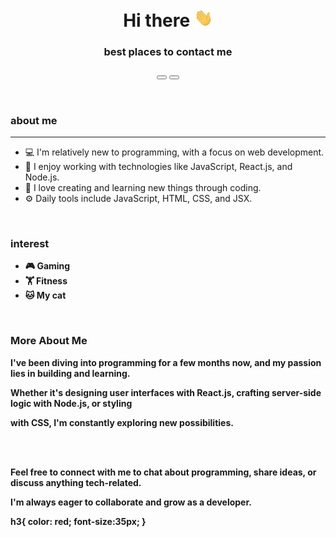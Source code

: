 <header>
        <h1>Hi there <img src="hi.gif" alt="Hi there" style="width: 30px;"></h1>
        <h3>best places to contact me</h3>
        <button></button> <button></button>
</header>
<section>
    <h3>about me</h3>
    <hr>
    <ul>
        <li>💻 I'm relatively new to programming, with a focus on web development.</li>
        <li>🔧 I enjoy working with technologies like JavaScript, React.js, and Node.js.</li>
        <li>🌟 I love creating and learning new things through coding.</li>
        <li>⚙️ Daily tools include JavaScript, HTML, CSS, and JSX.</li>
    </ul> <br>
    <h3><strong>interest<strong></h3>
    <ul>
        <li>🎮 Gaming</li>
        <li>🏋️ Fitness</li>
        <li>🐱 My cat</li>
    </ul> <br>
    <h3><strong>More About Me</strong></h3>
    <p>I've been diving into programming for a few months now, and my passion lies in building and learning.</p>
    <p>Whether it's designing user interfaces with React.js, crafting server-side logic with Node.js, or styling </p>
    <p>with CSS, I'm constantly exploring new possibilities.</p> <br> <br>
    <p>Feel free to connect with me to chat about programming, share ideas, or discuss anything tech-related. </p>
    <p>I'm always eager to collaborate and grow as a developer.</p>
</section>

h3{
   color: red;
   font-size:35px;
}
        

